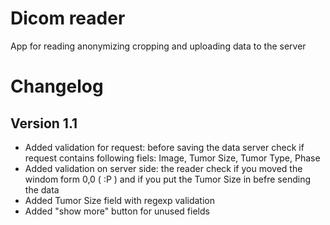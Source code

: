 #  Dicom reader
App for reading anonymizing cropping and uploading data to the server

# Changelog

## Version 1.1
 * Added validation for request: before saving the data server check if request contains following fiels: Image, Tumor Size, Tumor Type, Phase
 * Added validation on server side: the reader check if you moved the windom form 0,0 ( :P ) and if you put the Tumor Size in befre sending the data
 * Added Tumor Size field with regexp validation
 * Added "show more" button for unused fields